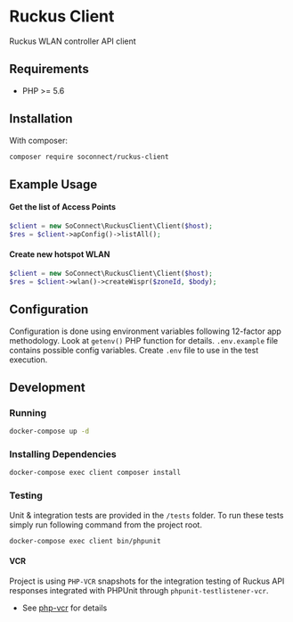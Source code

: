 Ruckus Client
===============
Ruckus WLAN controller API client

Requirements
------------
* PHP >= 5.6

Installation
-------
With composer:
```bash
composer require soconnect/ruckus-client
```

Example Usage
-------
#### Get the list of Access Points
```php
$client = new SoConnect\RuckusClient\Client($host);
$res = $client->apConfig()->listAll();
```

#### Create new hotspot WLAN
```php
$client = new SoConnect\RuckusClient\Client($host);
$res = $client->wlan()->createWispr($zoneId, $body);
```

Configuration
-------
Configuration is done using environment variables following 12-factor app methodology. Look at `getenv()` PHP function for details.
`.env.example` file contains possible config variables. Create `.env` file to use in the test execution.

Development
-------
### Running
```bash
docker-compose up -d
```

### Installing Dependencies
```bash
docker-compose exec client composer install
```

### Testing
Unit & integration tests are provided in the `/tests` folder. To run these tests simply run following command from the project root.

```bash
docker-compose exec client bin/phpunit
```

#### VCR
Project is using `PHP-VCR` snapshots for the integration testing of Ruckus API responses integrated with PHPUnit through `phpunit-testlistener-vcr`.
* See [php-vcr](https://github.com/php-vcr/php-vcr) for details
